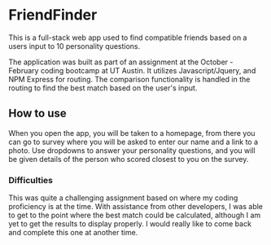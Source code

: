 # FriendFinder
This is a full-stack web app used to find compatible friends based on a users input to 10 personality questions. 

The application was built as part of an assignment at the October - February coding bootcamp at UT Austin. It utilizes Javascript/Jquery, and
NPM Express for routing. The comparison functionality is handled in the routing to find the best match based on the user's input.

## How to use
When you open the app, you will be taken to a homepage, from there you can go to survey where you will be asked to enter our name and a link
to a photo. Use dropdowns to answer your personality questions, and you will be given details of the person who scored closest to you on the survey.

### Difficulties
This was quite a challenging assignment based on where my coding proficiency is at the time. With assistance from other developers, I was able to
get to the point where the best match could be calculated, although I am yet to get the results to display properly. I would really 
like to come back and complete this one at another time.

